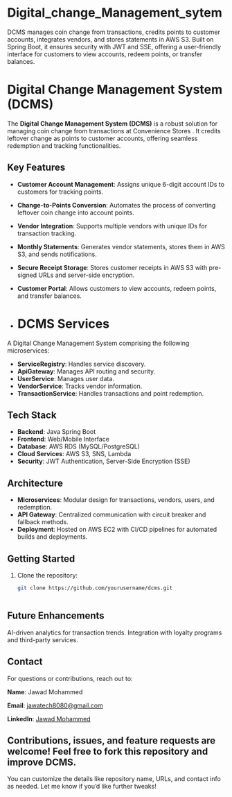 # Digital_change_Management_sytem
DCMS manages coin change from transactions, credits points to customer accounts, integrates vendors, and stores statements in AWS S3. Built on Spring Boot, it ensures security with JWT and SSE, offering a user-friendly interface for customers to view accounts, redeem points, or transfer balances.


# Digital Change Management System (DCMS)

The **Digital Change Management System (DCMS)** is a robust solution for managing coin change from transactions at Convenience Stores . It credits leftover change as points to customer accounts, offering seamless redemption and tracking functionalities.

## Key Features
- **Customer Account Management**: Assigns unique 6-digit account IDs to customers for tracking points.
- **Change-to-Points Conversion**: Automates the process of converting leftover coin change into account points.
- **Vendor Integration**: Supports multiple vendors with unique IDs for transaction tracking.
- **Monthly Statements**: Generates vendor statements, stores them in AWS S3, and sends notifications.
- **Secure Receipt Storage**: Stores customer receipts in AWS S3 with pre-signed URLs and server-side encryption.
- **Customer Portal**: Allows customers to view accounts, redeem points, and transfer balances.

- # DCMS Services
A Digital Change Management System comprising the following microservices:
- **ServiceRegistry**: Handles service discovery.
- **ApiGateway**: Manages API routing and security.
- **UserService**: Manages user data.
- **VendorService**: Tracks vendor information.
- **TransactionService**: Handles transactions and point redemption.

## Tech Stack
- **Backend**: Java Spring Boot
- **Frontend**: Web/Mobile Interface
- **Database**: AWS RDS (MySQL/PostgreSQL)
- **Cloud Services**: AWS S3, SNS, Lambda
- **Security**: JWT Authentication, Server-Side Encryption (SSE)

## Architecture
- **Microservices**: Modular design for transactions, vendors, users, and redemption.
- **API Gateway**: Centralized communication with circuit breaker and fallback methods.
- **Deployment**: Hosted on AWS EC2 with CI/CD pipelines for automated builds and deployments.

## Getting Started
1. Clone the repository:
   ```bash
   git clone https://github.com/yourusername/dcms.git



## Future Enhancements
AI-driven analytics for transaction trends.
Integration with loyalty programs and third-party services.


## Contact
For questions or contributions, reach out to:

**Name**: Jawad Mohammed

**Email**: jawatech8080@gmail.com

**LinkedIn**: [Jawad Mohammed](https://www.linkedin.com/in/jawad-mohammed-83a256196/)


## Contributions, issues, and feature requests are welcome! Feel free to fork this repository and improve DCMS.
You can customize the details like repository name, URLs, and contact info as needed. Let me know if you’d like further tweaks!   


